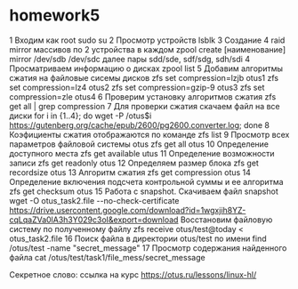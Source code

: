 # homework5
1  Входим как root sudo su
2  Просмотр устройств lsblk
3  Создание 4 raid mirror массивов по 2 устройства в каждом
   zpool create [наименование] mirror /dev/sdb /dev/sdc
   далее пары sdd/sde, sdf/sdg, sdh/sdi
4  Просматриваем информацию о дисках zpool list
5  Добавим алгоритмы сжатия на файловые сисемы дисков
   zfs set compression=lzjb otus1
   zfs set compression=lz4 otus2
   zfs set compression=gzip-9 otus3
   zfs set compression=zle otus4
6  Проверим установку алгоритмов сжатия zfs get all | grep compression
7  Для проверки сжатия скачаем файл на все диски
   for i in {1..4}; do wget -P /otus$i https://gutenberg.org/cache/epub/2600/pg2600.converter.log; done
8  Коэфициенты сжатия отображаются по команде zfs list
9  Просмотр всех параметров файловой системы otus
   zfs get all otus
10 Определение доступного места zfs get available utus
11 Определение возможности записи zfs get readonly otus
12 Определяем размер блока zfs get recordsize otus
13 Алгоритм сжатия zfs get compression otus
14 Определение включения подсчета контрольной суммы и ее алгоритма
   zfs get checksum otus
15 Работа с snapshot.
   Скачиваем файл snapshot
   wget -O otus_task2.file --no-check-certificate https://drive.usercontent.google.com/download?id=1wgxjih8YZ-cqLqaZVa0lA3h3Y029c3oI&export=download
   Восстановим файловую систему по полученному файлу
   zfs receive otus/test@today < otus_task2.file
16 Поиск файла в директории otus/test по имени
   find /otus/test -name "secret_message"
17 Просмотр содержания найденного файла
   cat /otus/test/task1/file_mess/secret_message

   Секретное слово: ссылка на курс https://otus.ru/lessons/linux-hl/

